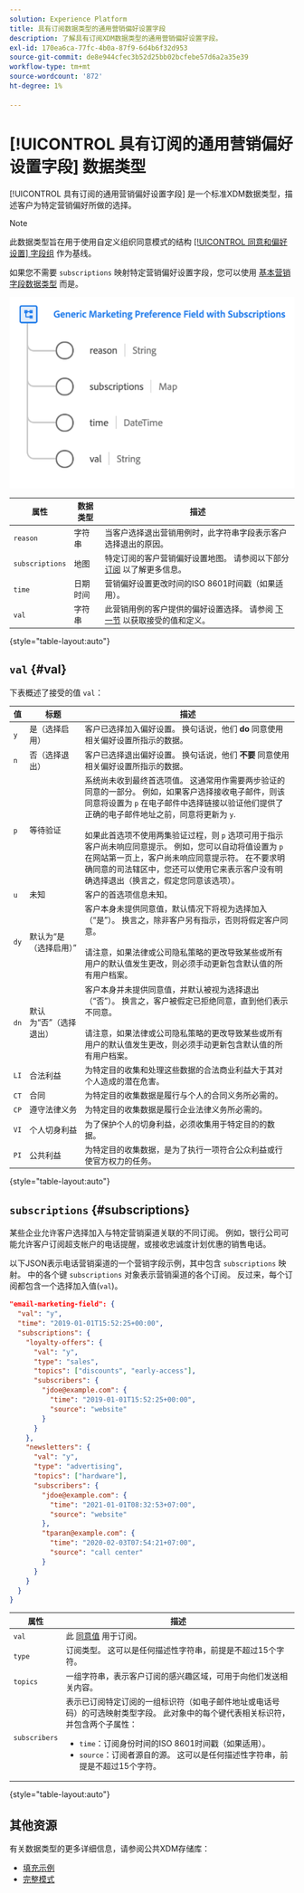 ```yaml
---
solution: Experience Platform
title: 具有订阅数据类型的通用营销偏好设置字段
description: 了解具有订阅XDM数据类型的通用营销偏好设置字段。
exl-id: 170ea6ca-77fc-4b0a-87f9-6d4b6f32d953
source-git-commit: de8e944cfec3b52d25bb02bcfebe57d6a2a35e39
workflow-type: tm+mt
source-wordcount: '872'
ht-degree: 1%

---
```


# [!UICONTROL 具有订阅的通用营销偏好设置字段] 数据类型

[!UICONTROL 具有订阅的通用营销偏好设置字段] 是一个标准XDM数据类型，描述客户为特定营销偏好所做的选择。

>[!NOTE]
>
>此数据类型旨在用于使用自定义组织同意模式的结构 [[!UICONTROL 同意和偏好设置] 字段组](../field-groups/profile/consents.md) 作为基线。
>
>如果您不需要 `subscriptions` 映射特定营销偏好设置字段，您可以使用 [基本营销字段数据类型](./marketing-field.md) 而是。

![](../images/data-types/marketing-field-subscriptions.png)

| 属性 | 数据类型 | 描述 |
| --- | --- | --- |
| `reason` | 字符串 | 当客户选择退出营销用例时，此字符串字段表示客户选择退出的原因。 |
| `subscriptions` | 地图 | 特定订阅的客户营销偏好设置地图。 请参阅以下部分 [订阅](#subscriptions) 以了解更多信息。 |
| `time` | 日期时间 | 营销偏好设置更改时间的ISO 8601时间戳（如果适用）。 |
| `val` | 字符串 | 此营销用例的客户提供的偏好设置选择。 请参阅 [下一节](#val) 以获取接受的值和定义。 |

{style="table-layout:auto"}

## `val` {#val}

下表概述了接受的值 `val`：

| 值 | 标题 | 描述 |
| --- | --- | --- |
| `y` | 是（选择启用） | 客户已选择加入偏好设置。 换句话说，他们 **do** 同意使用相关偏好设置所指示的数据。 |
| `n` | 否（选择退出） | 客户已选择退出偏好设置。 换句话说，他们 **不要** 同意使用相关偏好设置所指示的数据。 |
| `p` | 等待验证 | 系统尚未收到最终首选项值。 这通常用作需要两步验证的同意的一部分。 例如，如果客户选择接收电子邮件，则该同意将设置为 `p` 在电子邮件中选择链接以验证他们提供了正确的电子邮件地址之前，同意将更新为 `y`.<br><br>如果此首选项不使用两集验证过程，则 `p` 选项可用于指示客户尚未响应同意提示。 例如，您可以自动将值设置为 `p` 在网站第一页上，客户尚未响应同意提示符。 在不要求明确同意的司法辖区中，您还可以使用它来表示客户没有明确选择退出（换言之，假定您同意该选项）。 |
| `u` | 未知 | 客户的首选项信息未知。 |
| `dy` | 默认为“是（选择启用）” | 客户本身未提供同意值，默认情况下将视为选择加入（“是”）。 换言之，除非客户另有指示，否则将假定客户同意。<br><br>请注意，如果法律或公司隐私策略的更改导致某些或所有用户的默认值发生更改，则必须手动更新包含默认值的所有用户档案。 |
| `dn` | 默认为“否”（选择退出） | 客户本身并未提供同意值，并默认被视为选择退出（“否”）。 换言之，客户被假定已拒绝同意，直到他们表示不同意。<br><br>请注意，如果法律或公司隐私策略的更改导致某些或所有用户的默认值发生更改，则必须手动更新包含默认值的所有用户档案。 |
| `LI` | 合法利益 | 为特定目的收集和处理这些数据的合法商业利益大于其对个人造成的潜在危害。 |
| `CT` | 合同 | 为特定目的收集数据是履行与个人的合同义务所必需的。 |
| `CP` | 遵守法律义务 | 为特定目的收集数据是履行企业法律义务所必需的。 |
| `VI` | 个人切身利益 | 为了保护个人的切身利益，必须收集用于特定目的的数据。 |
| `PI` | 公共利益 | 为特定目的收集数据，是为了执行一项符合公众利益或行使官方权力的任务。 |

{style="table-layout:auto"}

## `subscriptions` {#subscriptions}

某些企业允许客户选择加入与特定营销渠道关联的不同订阅。 例如，银行公司可能允许客户订阅超支帐户的电话提醒，或接收忠诚度计划优惠的销售电话。

以下JSON表示电话营销渠道的一个营销字段示例，其中包含 `subscriptions` 映射。 中的各个键 `subscriptions` 对象表示营销渠道的各个订阅。 反过来，每个订阅都包含一个选择加入值(`val`)。

```json
"email-marketing-field": {
  "val": "y",
  "time": "2019-01-01T15:52:25+00:00",
  "subscriptions": {
    "loyalty-offers": {
      "val": "y",
      "type": "sales",
      "topics": ["discounts", "early-access"],
      "subscribers": {
        "jdoe@example.com": {
          "time": "2019-01-01T15:52:25+00:00",
          "source": "website"
        }
      }
    },
    "newsletters": {
      "val": "y",
      "type": "advertising",
      "topics": ["hardware"],
      "subscribers": {
        "jdoe@example.com": {
          "time": "2021-01-01T08:32:53+07:00",
          "source": "website"
        },
        "tparan@example.com": {
          "time": "2020-02-03T07:54:21+07:00",
          "source": "call center"
        }
      }
    }
  }
}
```

| 属性 | 描述 |
| --- | --- |
| `val` | 此 [同意值](#val) 用于订阅。 |
| `type` | 订阅类型。 这可以是任何描述性字符串，前提是不超过15个字符。 |
| `topics` | 一组字符串，表示客户订阅的感兴趣区域，可用于向他们发送相关内容。 |
| `subscribers` | 表示已订阅特定订阅的一组标识符（如电子邮件地址或电话号码）的可选映射类型字段。 此对象中的每个键代表相关标识符，并包含两个子属性： <ul><li>`time`：订阅身份时间的ISO 8601时间戳（如果适用）。</li><li>`source`：订阅者源自的源。 这可以是任何描述性字符串，前提是不超过15个字符。</li></ul> |

{style="table-layout:auto"}

## 其他资源

有关数据类型的更多详细信息，请参阅公共XDM存储库：

* [填充示例](https://github.com/adobe/xdm/blob/master/components/datatypes/consent/marketing-field-basic.example.1.json)
* [完整模式](https://github.com/adobe/xdm/blob/master/components/datatypes/consent/marketing-field-basic.schema.json)
